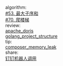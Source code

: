 

algorithm:   
[#53. 最大子序和](/algorithm/arts_week42_20201109/20201111/Solution.js)  
[#70. 爬楼梯](/algorithm/arts_week42_20201109/20201120/Solution.php)  
review:     
[apache_doris](/review/arts_week42_20201109/apache_doris.md)  
[golang_project_structure](/review/arts_week42_20201109/golang_project_structure.md)  
tip:  
[composer_memory_leak](/tip/arts_week42_20201109/composer_memory_leak.md)   
share:   
[钉钉机器人调用](/share/arts_week42_20201109/钉钉机器人调用.md)  
